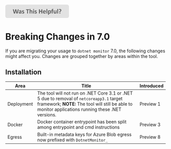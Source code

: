 
[<img src=/images/WasThisHelpful.png width="200"/>](https://www.research.net/r/DGDQWXH?src=documentation%2Fcompatibility%2F7.0%2FREADME)

# Breaking Changes in 7.0

If you are migrating your usage to `dotnet monitor` 7.0, the following changes might affect you. Changes are grouped together by areas within the tool.

## Installation

| Area | Title | Introduced |
|--|--|--|
| Deployment | The tool will not run on .NET Core 3.1 or .NET 5 due to removal of `netcoreapp3.1` target framework; **NOTE:** The tool will still be able to monitor applications running these .NET versions. | Preview 1 |
| Docker | Docker container entrypoint has been split among entrypoint and cmd instructions | Preview 3 |
| Egress | Built-in metadata keys for Azure Blob egress now prefixed with `DotnetMonitor_` | Preview 8 |
